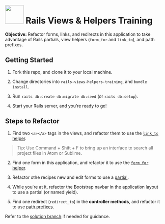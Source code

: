 # <img src="https://cloud.githubusercontent.com/assets/7833470/10899314/63829980-8188-11e5-8cdd-4ded5bcb6e36.png" height="60"> Rails Views & Helpers Training

**Objective:** Refactor forms, links, and redirects in this application to take advantage of Rails partials, view helpers (`form_for` and `link_to`), and path prefixes.

## Getting Started

1. Fork this repo, and clone it to your local machine.  

2. Change directories into `rails-views-helpers-training`, and `bundle install`.  

3. Run `rails db:create db:migrate db:seed` (or `rails db:setup`).  

4. Start your Rails server, and you're ready to go!

## Steps to Refactor

1. Find two `<a></a>` tags in the views, and refactor them to use the <a href="http://apidock.com/rails/ActionView/Helpers/UrlHelper/link_to" target="_blank">`link_to` helper</a>.
  > Tip: Use Command + Shift + F to bring up an interface to search all project files in Atom or Sublime.

2. Find one form in this application, and refactor it to use the <a href="http://guides.rubyonrails.org/form_helpers.html#binding-a-form-to-an-object" target="_blank">`form_for` helper</a>.

3. Refactor othe recipes new and edit forms to use a <a href="http://guides.rubyonrails.org/layouts_and_rendering.html#using-partials" target="_blank">partial</a>.

4. While you're at it, refactor the Bootstrap navbar in the application layout to use a partial (or named yield).

5. Find one redirect (`redirect_to`) in the **controller methods**, and refactor it to use <a href="http://guides.rubyonrails.org/routing.html#prefixing-the-named-route-helpers" target="_blank">path prefixes</a>.

Refer to the [solution branch](/../../tree/solution) if needed for guidance.
